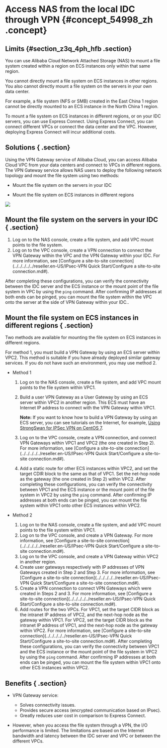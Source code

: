 # Access NAS from the local IDC through VPN {#concept_54998_zh .concept}

## Limits {#section_z3q_4ph_hfb .section}

You can use Alibaba Cloud Network Attached Storage \(NAS\) to mount a file system created within a region on ECS instances only within that same region.

You cannot directly mount a file system on ECS instances in other regions. You also cannot directly mount a file system on the servers in your own data center.

For example, a file system \(NFS or SMB\) created in the East China 1 region cannot be directly mounted to an ECS instance in the North China 1 region.

To mount a file system on ECS instances in different regions, or on your IDC servers, you can use Express Connect. Using Express Connect, you can connect different VPCs or connect the data center and the VPC. However, deploying Express Connect will incur additional costs.

## Solutions { .section}

Using the VPN Gateway service of Alibaba Cloud, you can access Alibaba Cloud VPC from your data centers and connect to VPCs in different regions. The VPN Gateway service allows NAS users to deploy the following network topology and mount the file system using two methods:

-   Mount the file system on the servers in your IDC

-   Mount the file system on ECS instances in different regions


![](http://static-aliyun-doc.oss-cn-hangzhou.aliyuncs.com/assets/img/18705/155080445113109_en-US.png)

## Mount the file system on the servers in your IDC { .section}

1.  Log on to the NAS console, create a file system, and add VPC mount points to the file system.
2.  Log on to the VPC console, create a VPN connection to connect the VPN Gateway within the VPC and the VPN Gateway within your IDC. For more information, see [Configure a site-to-site connection](../../../../../reseller.en-US/IPsec-VPN Quick Start/Configure a site-to-site connection.md#).

After completing these configurations, you can verify the connectivity between the IDC server and the ECS instance or the mount point of the file system in VPC by using the `ping` command. After confirming IP addresses at both ends can be pinged, you can mount the file system within the VPC onto the server at the side of VPN Gateway within your IDC..

## Mount the file system on ECS instances in different regions { .section}

Two methods are available for mounting the file system on ECS instances in different regions.

For method 1, you must build a VPN Gateway by using an ECS server within VPC2. This method is suitable if you have already deployed similar gateway services. If you do not have such an environment, you may use method 2.

-   Method 1

    1.  Log on to the NAS console, create a file system, and add VPC mount points to the file system within VPC1.
    2.  Build a user VPN Gateway as a User Gateway by using an ECS server within VPC2 in another region. This ECS must have an Internet IP address to connect with the VPN Gateway within VPC1.

        **Note:** If you want to know how to build a VPN Gateway by using an ECS server, you can see tutorials on the Internet, for example, [Using StrongSwan for IPSec VPN on CentOS 7](https://www.vultr.com/docs/using-strongswan-for-ipsec-vpn-on-centos-7).

    3.  Log on to the VPC console, create a VPN connection, and connect VPN Gateways within VPC1 and VPC2 \(the one created in Step 2\). For more information, see [Configure a site-to-site connection](../../../../../reseller.en-US/IPsec-VPN Quick Start/Configure a site-to-site connection.md#).
    4.  Add a static route for other ECS instances within VPC2, and set the target CDIR block to the same as that of VPC1. Set the net-hop node as the gateway \(the one created in Step 2\) within VPC2.
    After completing these configurations, you can verify the connectivity between VPC1 and the ECS instance or the mount point of the file system in VPC2 by using the `ping` command. After confirming IP addresses at both ends can be pinged, you can mount the file system within VPC1 onto other ECS instances within VPC2.

-   Method 2

    1.  Log on to the NAS console, create a file system, and add VPC mount points to the file system within VPC1.
    2.  Log on to the VPC console, and create a VPN Gateway. For more information, see [Configure a site-to-site connection](../../../../../reseller.en-US/IPsec-VPN Quick Start/Configure a site-to-site connection.md#).
    3.  Log on to the VPC console, and create a VPN Gateway within VPC2 in another region.
    4.  Create user gateways respectively with IP addresses of VPN Gateways created in Step 2 and Step 3. For more information, see [Configure a site-to-site connection](../../../../../reseller.en-US/IPsec-VPN Quick Start/Configure a site-to-site connection.md#).
    5.  Create a VPN connection to connect VPN Gateways which were created in Steps 2 and 3. For more information, see [Configure a site-to-site connection](../../../../../reseller.en-US/IPsec-VPN Quick Start/Configure a site-to-site connection.md#).
    6.  Add routes for the two VPCs. For VPC1, set the target CIDR block as the intranet IP address of VPC2, and the next-hop node as the gateway within VPC1. For VPC2, set the target CIDR block as the intranet IP address of VPC1, and the next-hop node as the gateway within VPC2. For more information, see [Configure a site-to-site connection](../../../../../reseller.en-US/IPsec-VPN Quick Start/Configure a site-to-site connection.md#).
    After completing these configurations, you can verify the connectivity between VPC1 and the ECS instance or the mount point of the file system in VPC2 by using the `ping` command. After confirming IP addresses at both ends can be pinged, you can mount the file system within VPC1 onto other ECS instances within VPC2.


## Benefits { .section}

-   VPN Gateway service:

    -   Solves connectivity issues.
    -   Provides secure access \(encrypted communication based on IPsec\).
    -   Greatly reduces user cost in comparison to Express Connect.
-   However, when you access the file system through a VPN, the I/O performance is limited. The limitations are based on the Internet bandwidth and latency between the IDC server and VPC or between the different VPCs.


